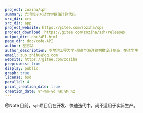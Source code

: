 ```yaml
---
project: zoziha/sph
summary: 光滑粒子水动力学数值计算代码
src_dir: src
src_dir: app
project_website: https://gitee.com/zoziha/sph
project_download: https://gitee.com/zoziha/sph/releases
output_dir: doc/API-html
page_dir: doc/code-API
author: 左志华
author_description: 哈尔滨工程大学-船舶与海洋结构物设计制造，在读学生
email: zuo.zhihua@qq.com
website: https://gitee.com/zoziha
preprocess: true
display: public
graph: true
license: bsd
parallel: 4
print_creation_date: true
creation_date: %Y-%m-%d %H:%M %z
---
```


@Note 目前，`sph`项目仍在开发、快速迭代中，尚不适用于实际生产。
